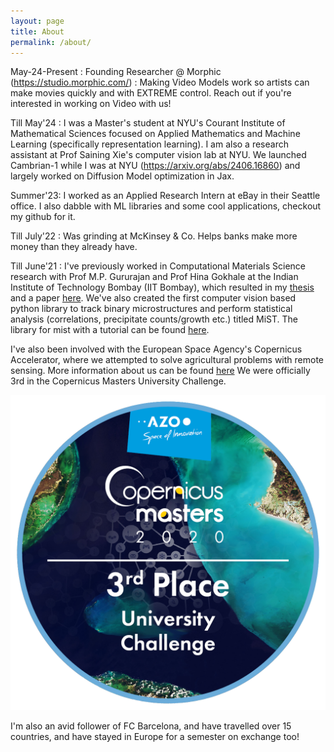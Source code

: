 ```yaml
---
layout: page
title: About
permalink: /about/
---
```


May-24-Present : Founding Researcher @ Morphic (https://studio.morphic.com/) : Making Video Models work so artists can make movies quickly and with EXTREME control. Reach out if you're interested in working on Video with us!

Till May'24 : I was a Master's student at NYU's Courant Institute of Mathematical Sciences focused on Applied Mathematics and Machine Learning (specifically representation learning). I am also a research assistant at Prof Saining Xie's computer vision lab at NYU. We launched Cambrian-1 while I was at NYU (https://arxiv.org/abs/2406.16860) and largely worked on Diffusion Model optimization in Jax.

Summer'23:  I worked as an Applied Research Intern at eBay in their Seattle office. I also dabble with ML libraries and some cool applications, checkout my github for it. 

Till July'22 : Was grinding at McKinsey & Co. Helps banks make more money than they already have.

Till June'21 : I've previously worked in Computational Materials Science research with Prof M.P. Gururajan and Prof Hina Gokhale at the Indian Institute of Technology Bombay (IIT Bombay), which resulted in my [thesis](https://adithyaiyer1999.github.io/AdithyaIyer_Thesis.pdf) and a paper [here](https://link.springer.com/article/10.1007/s12046-022-02036-5). We've also created the first computer vision based python library to track binary microstructures and perform statistical analysis (correlations, precipitate counts/growth etc.) titled MiST. The library for mist with a tutorial can be found [here](https://github.com/adithyaiyer1999/mist).

I've also been involved with the European Space Agency's Copernicus Accelerator, where we attempted to solve agricultural problems with remote sensing. More information about us can be found [here](https://accelerator.copernicus.eu/portfolio/budnip/#:~:text=Budnip%20uses%20Copernicus%20Sentinel%20data,indicate%20a%20crop%20disease%20outbreak.&text=Budnip%20was%20the%20winning%20team,Copernicus%20Masters%20University%20Challenge%202020.)
We were officially 3rd in the Copernicus Masters University Challenge.

![Badge](/images/CopMa_label-UNI3rd_2020.png)

I'm also an avid follower of FC Barcelona, and have travelled over 15 countries, and have stayed in Europe for a semester on exchange too!


